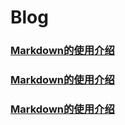 # Blog
### [Markdown的使用介绍](https://github.com/yahayw/Blog/blob/master/Markdown%E8%AF%AD%E8%A8%80%E4%BD%BF%E7%94%A8.md)
### [Markdown的使用介绍](./Markdown%E8%AF%AD%E8%A8%80%E4%BD%BF%E7%94%A8.md)
### [Markdown的使用介绍](//Markdown%E8%AF%AD%E8%A8%80%E4%BD%BF%E7%94%A8.md)
